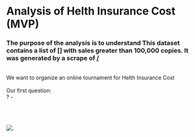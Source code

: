 # Analysis of Helth Insurance Cost (MVP)


### The purpose of the analysis is to understand This dataset contains a list of [] with sales greater than 100,000 copies. It was generated by a scrape of [/](https:/)
<br>
We want to organize an online tournament for Helth Insurance Cost
<br>
<br>
Our first question:
<br>
?
-
<br>
<br>
<br>
<br>







![.](https://.)
